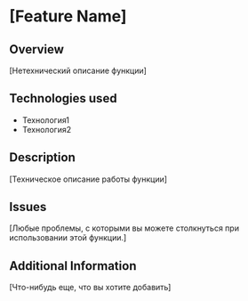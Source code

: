 # [Feature Name]

## Overview
[Нетехнический описание функции]

## Technologies used
- Технология1
- Технология2

## Description
[Техническое описание работы функции]

## Issues
[Любые проблемы, с которыми вы можете столкнуться при использовании этой функции.]

## Additional Information
[Что-нибудь еще, что вы хотите добавить]
